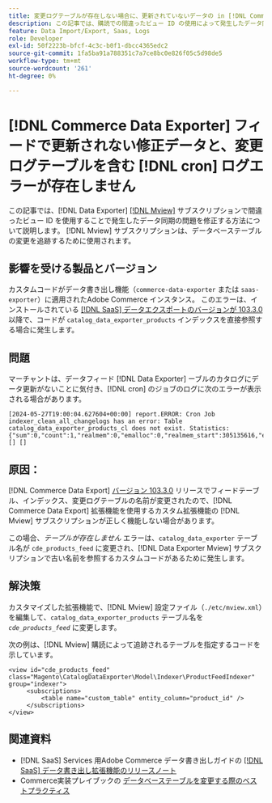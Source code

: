 ```yaml
---
title: 変更ログテーブルが存在しない場合に、更新されていないデータの in [!DNL Commerce Data Exporter] feed および  [!DNL cron] logs エラーを修正しました
description: この記事では、購読での間違ったビュー ID の使用によって発生したデータ同期の問題を修正するソリューショ  [!DNL Commerce Data Exporter mview]  を説明します。
feature: Data Import/Export, Saas, Logs
role: Developer
exl-id: 50f2223b-bfcf-4c3c-b0f1-dbcc4365edc2
source-git-commit: 1fa5ba91a788351c7a7ce8bc0e826f05c5d98de5
workflow-type: tm+mt
source-wordcount: '261'
ht-degree: 0%

---
```


# [!DNL Commerce Data Exporter] フィードで更新されない修正データと、変更ログテーブルを含む [!DNL cron] ログエラーが存在しません

この記事では、[!DNL Data Exporter] [[!DNL Mview]](https://developer.adobe.com/commerce/php/development/components/indexing/#mview) サブスクリプションで間違ったビュー ID を使用することで発生したデータ同期の問題を修正する方法について説明します。 [!DNL Mview] サブスクリプションは、データベーステーブルの変更を追跡するために使用されます。

## 影響を受ける製品とバージョン

カスタムコードがデータ書き出し機能（`commerce-data-exporter` または `saas-exporter`）に適用されたAdobe Commerce インスタンス。 このエラーは、インストールされている [[!DNL SaaS]  データエクスポートのバージョンが 103.3.0](https://experienceleague.adobe.com/en/docs/commerce-merchant-services/saas-data-export/release-notes#release-6) 以降で、コードが `catalog_data_exporter_products` インデックスを直接参照する場合に発生します。

## 問題

マーチャントは、データフィード [!DNL Data Exporter] ーブルのカタログにデータ更新がないことに気付き、[!DNL cron] のジョブのログに次のエラーが表示される場合があります。

```
[2024-05-27T19:00:04.627604+00:00] report.ERROR: Cron Job indexer_clean_all_changelogs has an error: Table catalog_data_exporter_products_cl does not exist. Statistics: {"sum":0,"count":1,"realmem":0,"emalloc":0,"realmem_start":305135616,"emalloc_start":283210384} [] [] 
```

## 原因：

[!DNL Commerce Data Export] [ バージョン 103.3.0](https://experienceleague.adobe.com/en/docs/commerce-merchant-services/saas-data-export/release-notes#release-9) リリースでフィードテーブル、インデックス、変更ログテーブルの名前が変更されたので、[!DNL Commerce Data Export] 拡張機能を使用するカスタム拡張機能の [!DNL Mview] サブスクリプションが正しく機能しない場合があります。

この場合、*テーブルが存在しません* エラーは、`catalog_data_exporter` テーブル名が `cde_products_feed` に変更され、[!DNL Data Exporter Mview] サブスクリプションで古い名前を参照するカスタムコードがあるために発生します。

## 解決策

カスタマイズした拡張機能で、[!DNL Mview] 設定ファイル（```./etc/mview.xml```）を編集して、`catalog_data_exporter_products` テーブル名を *`cde_products_feed`* に変更します。

次の例は、[!DNL Mview] 購読によって追跡されるテーブルを指定するコードを示しています。

```
<view id="cde_products_feed" class="Magento\CatalogDataExporter\Model\Indexer\ProductFeedIndexer" group="indexer">
     <subscriptions>
         <table name="custom_table" entity_column="product_id" />
     </subscriptions>
</view>
```

## 関連資料

* [!DNL SaaS] Services 用Adobe Commerce データ書き出しガイドの [[!DNL SaaS]  データ書き出し拡張機能のリリースノート ](https://experienceleague.adobe.com/en/docs/commerce-merchant-services/saas-data-export/release-notes)
* Commerce実装プレイブックの [ データベーステーブルを変更する際のベストプラクティス ](https://experienceleague.adobe.com/en/docs/commerce-operations/implementation-playbook/best-practices/development/modifying-core-and-third-party-tables#why-adobe-recommends-avoiding-modifications)
